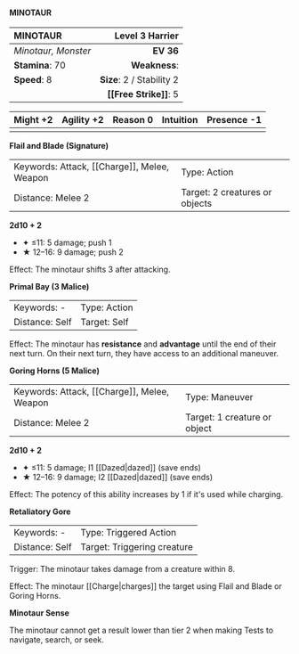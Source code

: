 #### MINOTAUR

| MINOTAUR            |       **Level 3 Harrier** |
| :------------------ | ------------------------: |
| *Minotaur, Monster* |                 **EV 36** |
| **Stamina**: 70     |             **Weakness**: |
| **Speed**: 8        | **Size**: 2 / Stability 2 |
|                     |    **[[Free Strike]]**: 5 |

| **Might** +2 | **Agility** +2 | **Reason** 0 | **Intuition** | **Presence** -1 |
| ------------ | -------------- | ------------ | ------------- | --------------- |
|              |                |              |               |                 |

**Flail and Blade (Signature)**

|                                             |                                |
| :------------------------------------------ | :----------------------------- |
| Keywords: Attack, [[Charge]], Melee, Weapon | Type: Action                   |
| Distance: Melee 2                           | Target: 2 creatures or objects |

**2d10 + 2**

- ✦ ≤11: 5 damage; push 1
- ★ 12–16: 9 damage; push 2

Effect: The minotaur shifts 3 after attacking.

**Primal Bay (3 Malice)**

|                |              |
| :------------- | :----------- |
| Keywords: -    | Type: Action |
| Distance: Self | Target: Self |

Effect: The minotaur has **resistance** and **advantage** until the end of their next turn. On their next turn, they have access to an additional maneuver.

**Goring Horns (5 Malice)**

|                                             |                              |
| :------------------------------------------ | :--------------------------- |
| Keywords: Attack, [[Charge]], Melee, Weapon | Type: Maneuver               |
| Distance: Melee 2                           | Target: 1 creature or object |

**2d10 + 2**

- ✦ ≤11: 5 damage; I1 [[Dazed|dazed]] (save ends)
- ★ 12–16: 9 damage; I2 [[Dazed|dazed]] (save ends)

Effect: The potency of this ability increases by 1 if it's used while charging.

**Retaliatory Gore**

|                |                             |
| :------------- | :-------------------------- |
| Keywords: -    | Type: Triggered Action      |
| Distance: Self | Target: Triggering creature |

Trigger: The minotaur takes damage from a creature within 8.

Effect: The minotaur [[Charge|charges]] the target using Flail and Blade or Goring Horns.

**Minotaur Sense**

The minotaur cannot get a result lower than tier 2 when making Tests to navigate, search, or seek.
